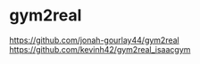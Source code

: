 # gym2real

https://github.com/jonah-gourlay44/gym2real
https://github.com/kevinh42/gym2real_isaacgym
